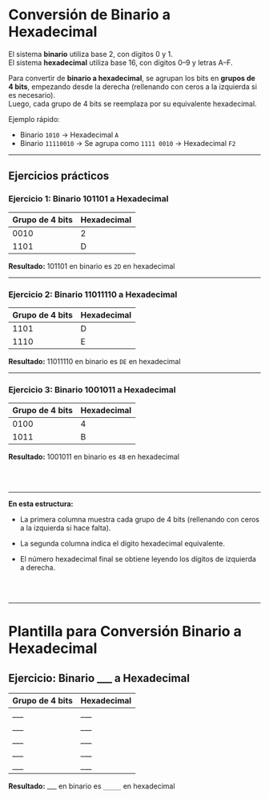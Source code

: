 # Conversión de Binario a Hexadecimal

El sistema **binario** utiliza base 2, con dígitos 0 y 1.  
El sistema **hexadecimal** utiliza base 16, con dígitos 0–9 y letras A–F.  

Para convertir de **binario a hexadecimal**, se agrupan los bits en **grupos de 4 bits**, empezando desde la derecha (rellenando con ceros a la izquierda si es necesario).  
Luego, cada grupo de 4 bits se reemplaza por su equivalente hexadecimal.

Ejemplo rápido:  
- Binario `1010` → Hexadecimal `A`  
- Binario `11110010` → Se agrupa como `1111 0010` → Hexadecimal `F2`  

---

## Ejercicios prácticos

### Ejercicio 1: Binario 101101 a Hexadecimal

| Grupo de 4 bits | Hexadecimal |
|-----------------|-------------|
| 0010            | 2           |
| 1101            | D           |

**Resultado:** 101101 en binario es `2D` en hexadecimal

---

### Ejercicio 2: Binario 11011110 a Hexadecimal

| Grupo de 4 bits | Hexadecimal |
|-----------------|-------------|
| 1101            | D           |
| 1110            | E           |

**Resultado:** 11011110 en binario es `DE` en hexadecimal

---

### Ejercicio 3: Binario 1001011 a Hexadecimal

| Grupo de 4 bits | Hexadecimal |
|-----------------|-------------|
| 0100            | 4           |
| 1011            | B           |

**Resultado:** 1001011 en binario es `4B` en hexadecimal


<br><br>


---


**En esta estructura:**

- La primera columna muestra cada grupo de 4 bits (rellenando con ceros a la izquierda si hace falta).

- La segunda columna indica el dígito hexadecimal equivalente.

- El número hexadecimal final se obtiene leyendo los dígitos de izquierda a derecha.


<br><br>


---


# Plantilla para Conversión Binario a Hexadecimal

## Ejercicio: Binario ___ a Hexadecimal

| Grupo de 4 bits | Hexadecimal |
|-----------------|-------------|
| ___             | ___         |
| ___             | ___         |
| ___             | ___         |
| ___             | ___         |
| ___             | ___         |

**Resultado:** ___ en binario es `_____` en hexadecimal

